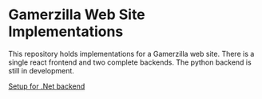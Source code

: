 # Gamerzilla Web Site Implementations

This repository holds implementations for a Gamerzilla web site. There
is a single react frontend and two complete backends. The python backend
is still in development.

[Setup for .Net backend](README.net.md)
